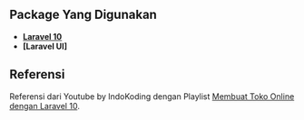 ## Package Yang Digunakan

- **[Laravel 10](https://laravel.com/docs/10.x/releases)**
- **[Laravel UI]**

## Referensi

Referensi dari Youtube by IndoKoding dengan Playlist [Membuat Toko Online dengan Laravel 10](https://www.youtube.com/playlist?list=PLcgY4YvE4BFD3RJuuzhJ5h6v22cGNZ2Bp).
